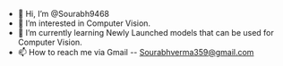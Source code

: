- 👋 Hi, I’m @Sourabh9468
- 👀 I’m interested in Computer Vision.
- 🌱 I’m currently learning Newly Launched models that can be used for Computer Vision.
- 📫 How to reach me via Gmail -- Sourabhverma359@gmail.com

<!---
Sourabh9468/Sourabh9468 is a ✨ special ✨ repository because its `README.md` (this file) appears on your GitHub profile.
You can click the Preview link to take a look at your changes.
--->
